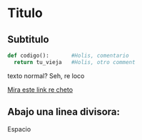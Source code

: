 # Titulo
## Subtitulo

```python
def codigo():       #Holis, comentario
  return tu_vieja   #Holis, otro comment

```

texto normal? Seh, re loco

[Mira este link re cheto](#Titulo)

Abajo una linea divisora:
---









Espacio





